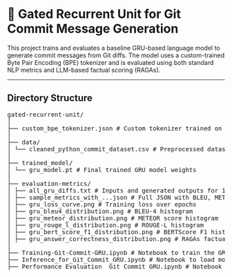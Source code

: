 # 🧠 Gated Recurrent Unit for Git Commit Message Generation

This project trains and evaluates a baseline GRU-based language model to generate commit messages from Git diffs. The model uses a custom-trained Byte Pair Encoding (BPE) tokenizer and is evaluated using both standard NLP metrics and LLM-based factual scoring (RAGAs).

---

## Directory Structure
<pre>
gated-recurrent-unit/
│
├── custom_bpe_tokenizer.json # Custom tokenizer trained on commit message data
│
├── data/
│ └── cleaned_python_commit_dataset.csv # Preprocessed dataset of Git diffs and commit messages created from custom data pipeline
│
├── trained_model/
│ └── gru_model.pt # Final trained GRU model weights
│
├── evaluation-metrics/
│ ├── all_gru_diffs.txt # Inputs and generated outputs for 100 samples in readable format
│ ├── sample_metrics_with_...json # Full JSON with BLEU, METEOR, ROUGE, BERTScore, RAGAs
│ ├── gru_loss_curve.png # Training loss over epochs
│ ├── gru_bleu4_distribution.png # BLEU-4 histogram
│ ├── gru_meteor_distribution.png # METEOR score histogram
│ ├── gru_rouge_l_distribution.png # ROUGE-L histogram
│ ├── gru_bert_score_f1_distribution.png # BERTScore F1 histogram
│ ├── gru_answer_correctness_distribution.png # RAGAs factual correctness histogram
│
├── Training-Git-Commit-GRU.ipynb # Notebook to train the GRU model
├── Inference_for_Git_Commit_GRU.ipynb # Notebook to load model and generate predictions
├── Performance_Evaluation__Git_Commit_GRU.ipynb # Notebook to compute and visualize evaluation metrics
</pre>

